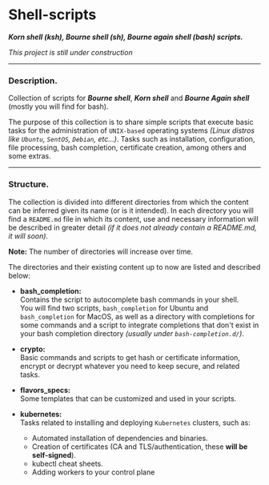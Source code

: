 # Shell-scripts

___Korn shell (ksh), Bourne shell (sh), Bourne again shell (bash) scripts.___

_This project is still under construction_

---

### Description.
Collection of scripts for ___Bourne shell___, ___Korn shell___ and ___Bourne Again shell___ (mostly you will find for bash).

The purpose of this collection is to share simple scripts that execute basic tasks for the administration of `UNIX-based` 
operating systems _(Linux distros like `Ubuntu`, `SentOS`, `Debian`, etc...)_. Tasks such as installation, configuration, 
file processing, bash completion, certificate creation, among others and some extras.

---

### Structure.

The collection is divided into different directories from which the content can be inferred given its name (or is it intended).
In each directory you will find a `README.md` file in which its content, use and necessary information will be described in greater
detail _(if it does not already contain a README.md, it will soon)_.

**Note:** The number of directories will increase over time.

The directories and their existing content up to now are listed and described below:

- __bash_completion:__   
    Contains the script to autocomplete bash commands in your shell.  
    You will find two scripts, `bash_completion` for Ubuntu and `bash_completion` for MacOS,
    as well as a directory with completions for some commands and a script to integrate completions
    that don't exist in your bash completion directory _(usually under `bash-completion.d/`)_.
    
- __crypto:__  
    Basic commands and scripts to get hash or certificate information, encrypt or decrypt whatever
    you need to keep secure, and related tasks.
    
- __flavors_specs:__  
    Some templates that can be customized and used in your scripts.
    
- __kubernetes:__  
    Tasks related to installing and deploying  `Kubernetes` clusters, such as:  
    - Automated installation of dependencies and binaries.
    - Creation of certificates (CA and TLS/authentication, these __will be self-signed__).
    - kubectl cheat sheets.
    - Adding workers to your control plane
